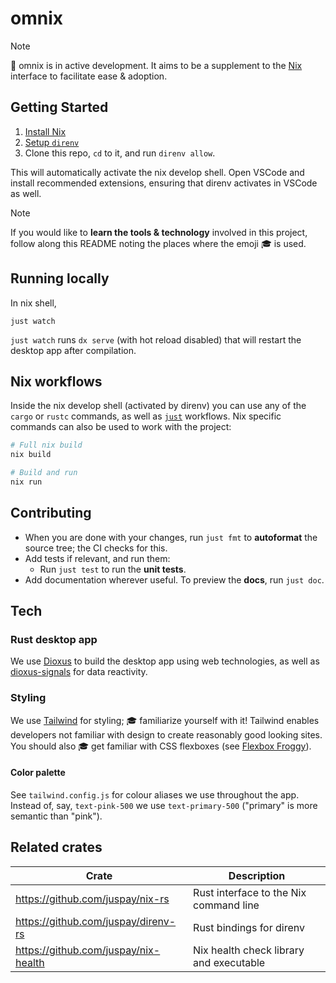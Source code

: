 # omnix

> [!NOTE] 
> 🚧 omnix is in active development. It aims to be a supplement to the [Nix](https://nixos.asia/en/nix) interface to facilitate ease & adoption.

## Getting Started

1. [Install Nix](https://nixos.asia/en/install)
1. [Setup `direnv`](https://nixos.asia/en/direnv)
1. Clone this repo, `cd` to it, and run `direnv allow`.

This will automatically activate the nix develop shell. Open VSCode and install recommended extensions, ensuring that direnv activates in VSCode as well.

> [!NOTE] 
> If you would like to **learn the tools & technology** involved in this project, follow along this README noting the places where the emoji 🎓 is used.

## Running locally

In nix shell,

```
just watch
```

`just watch` runs `dx serve` (with hot reload disabled) that will restart the desktop app after compilation.

## Nix workflows

Inside the nix develop shell (activated by direnv) you can use any of the `cargo` or `rustc` commands, as well as [`just`](https://just.systems/) workflows. Nix specific commands can also be used to work with the project:

```sh
# Full nix build
nix build

# Build and run
nix run
```

## Contributing

- When you are done with your changes, run `just fmt` to **autoformat** the source tree; the CI checks for this.
- Add tests if relevant, and run them:
    - Run `just test` to run the **unit tests**.
- Add documentation wherever useful. To preview the **docs**, run `just doc`.

## Tech

### Rust desktop app

We use [Dioxus](https://dioxuslabs.com/) to build the desktop app using web technologies, as well as [dioxus-signals](https://github.com/DioxusLabs/dioxus/tree/master/packages/signals) for data reactivity.

### Styling

We use [Tailwind](https://tailwindcss.com/) for styling; 🎓 familiarize yourself with it! Tailwind enables developers not familiar with design to create reasonably good looking sites. You should also 🎓 get familiar with CSS flexboxes (see [Flexbox Froggy](https://flexboxfroggy.com/)).

#### Color palette

See `tailwind.config.js` for colour aliases we use throughout the app. Instead of, say, `text-pink-500` we use `text-primary-500` ("primary" is more semantic than "pink").

## Related crates

| Crate                                | Description                             |
| ------------------------------------ | --------------------------------------- |
| https://github.com/juspay/nix-rs     | Rust interface to the Nix command line  |
| https://github.com/juspay/direnv-rs  | Rust bindings for direnv                |
| https://github.com/juspay/nix-health | Nix health check library and executable |

